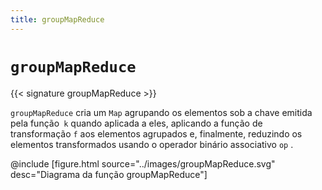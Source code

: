 ```yaml
---
title: groupMapReduce
---
```


# `groupMapReduce`

{{< signature groupMapReduce >}}

`groupMapReduce` cria um `Map` agrupando os elementos sob a chave emitida pela função` k` quando aplicada a eles, aplicando a função de transformação `f` aos elementos agrupados e, finalmente, reduzindo os elementos transformados usando o operador binário associativo `op` .

@include [figure.html source="../images/groupMapReduce.svg" desc="Diagrama da função groupMapReduce"]
